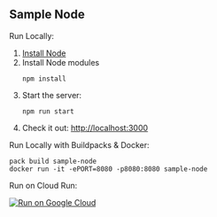 Sample Node
-----------

Run Locally:
1. [Install Node](https://nodejs.org/en/download/)
1. Install Node modules
    ```
    npm install
    ```
1. Start the server:
    ```
    npm run start
    ```
1. Check it out: [http://localhost:3000](http://localhost:3000)

Run Locally with Buildpacks & Docker:
```
pack build sample-node
docker run -it -ePORT=8080 -p8080:8080 sample-node
```

Run on Cloud Run:

[![Run on Google Cloud](https://deploy.cloud.run/button.svg)](https://deploy.cloud.run/?cloudshell_context=cloudrun-gbp)

